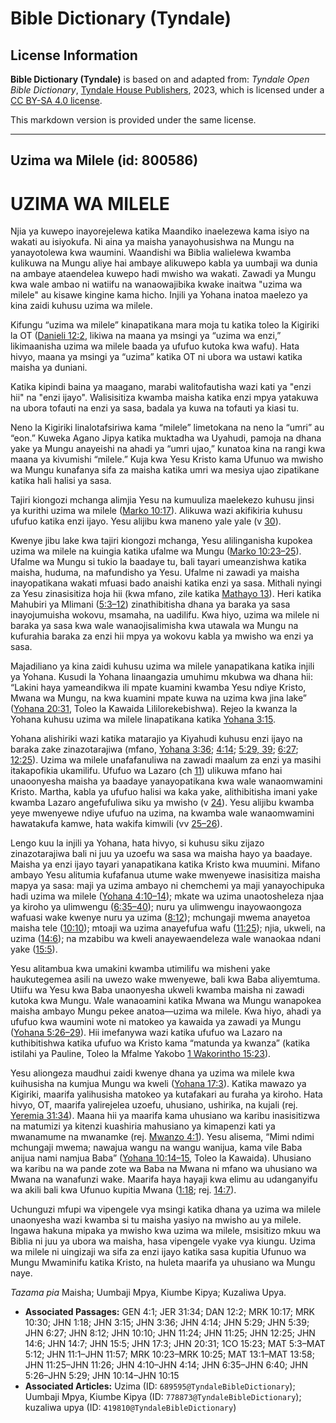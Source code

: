 # Bible Dictionary (Tyndale)

## License Information

**Bible Dictionary (Tyndale)** is based on and adapted from: _Tyndale Open Bible Dictionary_, [Tyndale House Publishers](https://tyndaleopenresources.com/), 2023, which is licensed under a [CC BY-SA 4.0 license](https://creativecommons.org/licenses/by-sa/4.0/legalcode.en).

This markdown version is provided under the same license.



--------------------------------

## Uzima wa Milele (id: 800586)

UZIMA WA MILELE
===============

Njia ya kuwepo inayorejelewa katika Maandiko inaelezewa kama isiyo na wakati au isiyokufa. Ni aina ya maisha yanayohusishwa na Mungu na yanayotolewa kwa waumini. Waandishi wa Biblia walielewa kwamba kulikuwa na Mungu aliye hai ambaye alikuwepo kabla ya uumbaji wa dunia na ambaye ataendelea kuwepo hadi mwisho wa wakati. Zawadi ya Mungu kwa wale ambao ni watiifu na wanaowajibika kwake inaitwa "uzima wa milele" au kisawe kingine kama hicho. Injili ya Yohana inatoa maelezo ya kina zaidi kuhusu uzima wa milele.

Kifungu “uzima wa milele” kinapatikana mara moja tu katika toleo la Kigiriki la OT ([Danieli 12:2](https://ref.ly/Dan12:2), likiwa na maana ya msingi ya “uzima wa enzi,” likimaanisha uzima wa milele baada ya ufufuo kutoka kwa wafu). Hata hivyo, maana ya msingi ya “uzima” katika OT ni ubora wa ustawi katika maisha ya duniani.

Katika kipindi baina ya maagano, marabi walitofautisha wazi kati ya "enzi hii" na "enzi ijayo". Walisisitiza kwamba maisha katika enzi mpya yatakuwa na ubora tofauti na enzi ya sasa, badala ya kuwa na tofauti ya kiasi tu.

Neno la Kigiriki linalotafsiriwa kama “milele” limetokana na neno la “umri” au “eon.” Kuweka Agano Jipya katika muktadha wa Uyahudi, pamoja na dhana yake ya Mungu anayeishi na ahadi ya “umri ujao,” kunatoa kina na rangi kwa maana ya kivumishi “milele.” Kuja kwa Yesu Kristo kama Ufunuo wa mwisho wa Mungu kunafanya sifa za maisha katika umri wa mesiya ujao zipatikane katika hali halisi ya sasa.

Tajiri kiongozi mchanga alimjia Yesu na kumuuliza maelekezo kuhusu jinsi ya kurithi uzima wa milele ([Marko 10:17](https://ref.ly/Mark10:17)). Alikuwa wazi akifikiria kuhusu ufufuo katika enzi ijayo. Yesu alijibu kwa maneno yale yale (v [30](https://ref.ly/Mark10:30)).

Kwenye jibu lake kwa tajiri kiongozi mchanga, Yesu alilinganisha kupokea uzima wa milele na kuingia katika ufalme wa Mungu ([Marko 10:23–25](https://ref.ly/Mark10:23-Mark10:25)). Ufalme wa Mungu si tukio la baadaye tu, bali tayari umeanzishwa katika maisha, huduma, na mafundisho ya Yesu. Ufalme ni zawadi ya maisha inayopatikana wakati mfuasi bado anaishi katika enzi ya sasa. Mithali nyingi za Yesu zinasisitiza hoja hii (kwa mfano, zile katika [Mathayo 13](https://ref.ly/Matt13:1-Matt13:58)). Heri katika Mahubiri ya Mlimani ([5:3–12](https://ref.ly/Matt5:3-Matt5:12)) zinathibitisha dhana ya baraka ya sasa inayojumuisha wokovu, msamaha, na uadilifu. Kwa hiyo, uzima wa milele ni baraka ya sasa kwa wale wanaojisalimisha kwa utawala wa Mungu na kufurahia baraka za enzi hii mpya ya wokovu kabla ya mwisho wa enzi ya sasa.

Majadiliano ya kina zaidi kuhusu uzima wa milele yanapatikana katika injili ya Yohana. Kusudi la Yohana linaangazia umuhimu mkubwa wa dhana hii: “Lakini haya yameandikwa ili mpate kuamini kwamba Yesu ndiye Kristo, Mwana wa Mungu, na kwa kuamini mpate kuwa na uzima kwa jina lake” ([Yohana 20:31](https://ref.ly/John20:31), Toleo la Kawaida Lililorekebishwa). Rejeo la kwanza la Yohana kuhusu uzima wa milele linapatikana katika [Yohana 3:15](https://ref.ly/John3:15).

Yohana alishiriki wazi katika matarajio ya Kiyahudi kuhusu enzi ijayo na baraka zake zinazotarajiwa (mfano, [Yohana 3:36](https://ref.ly/John3:36); [4:14](https://ref.ly/John4:14); [5:29, 39](https://ref.ly/John5:29,John5:39); [6:27](https://ref.ly/John6:27); [12:25](https://ref.ly/John12:25)). Uzima wa milele unafafanuliwa na zawadi maalum za enzi ya masihi itakapofikia ukamilifu. Ufufuo wa Lazaro (ch [11](https://ref.ly/John11:1-John11:57)) ulikuwa mfano hai unaoonyesha maisha ya baadaye yanayopatikana kwa wale wanaomwamini Kristo. Martha, kabla ya ufufuo halisi wa kaka yake, alithibitisha imani yake kwamba Lazaro angefufuliwa siku ya mwisho (v [24](https://ref.ly/John11:24)). Yesu alijibu kwamba yeye mwenyewe ndiye ufufuo na uzima, na kwamba wale wanaomwamini hawatakufa kamwe, hata wakifa kimwili (vv [25–26](https://ref.ly/John11:25-John11:26)).

Lengo kuu la injili ya Yohana, hata hivyo, si kuhusu siku zijazo zinazotarajiwa bali ni juu ya uzoefu wa sasa wa maisha hayo ya baadaye. Maisha ya enzi ijayo tayari yanapatikana katika Kristo kwa muumini. Mifano ambayo Yesu alitumia kufafanua utume wake mwenyewe inasisitiza maisha mapya ya sasa: maji ya uzima ambayo ni chemchemi ya maji yanayochipuka hadi uzima wa milele ([Yohana 4:10–14](https://ref.ly/John4:10-John4:14)); mkate wa uzima unaotosheleza njaa ya kiroho ya ulimwengu ([6:35–40](https://ref.ly/John6:35-John6:40)); nuru ya ulimwengu inayowaongoza wafuasi wake kwenye nuru ya uzima ([8:12](https://ref.ly/John8:12)); mchungaji mwema anayetoa maisha tele ([10:10](https://ref.ly/John10:10)); mtoaji wa uzima anayefufua wafu ([11:25](https://ref.ly/John11:25)); njia, ukweli, na uzima ([14:6](https://ref.ly/John14:6)); na mzabibu wa kweli anayewaendeleza wale wanaokaa ndani yake ([15:5](https://ref.ly/John15:5)).

Yesu alitambua kwa umakini kwamba utimilifu wa misheni yake haukutegemea asili na uwezo wake mwenyewe, bali kwa Baba aliyemtuma. Utiifu wa Yesu kwa Baba unaonyesha ukweli kwamba maisha ni zawadi kutoka kwa Mungu. Wale wanaoamini katika Mwana wa Mungu wanapokea maisha ambayo Mungu pekee anatoa—uzima wa milele. Kwa hiyo, ahadi ya ufufuo kwa waumini wote ni matokeo ya kawaida ya zawadi ya Mungu ([Yohana 5:26–29](https://ref.ly/John5:26-John5:29)). Hii imefanywa wazi katika ufufuo wa Lazaro na kuthibitishwa katika ufufuo wa Kristo kama “matunda ya kwanza” (katika istilahi ya Pauline, Toleo la Mfalme Yakobo [1 Wakorintho 15:23](https://ref.ly/1Cor15:23)).

Yesu aliongeza maudhui zaidi kwenye dhana ya uzima wa milele kwa kuihusisha na kumjua Mungu wa kweli ([Yohana 17:3](https://ref.ly/John17:3)). Katika mawazo ya Kigiriki, maarifa yalihusisha matokeo ya kutafakari au furaha ya kiroho. Hata hivyo, OT, maarifa yalirejelea uzoefu, uhusiano, ushirika, na kujali (rej. [Yeremia 31:34](https://ref.ly/Jer31:34)). Maana hii ya maarifa kama uhusiano wa karibu inasisitizwa na matumizi ya kitenzi kuashiria mahusiano ya kimapenzi kati ya mwanamume na mwanamke (rej. [Mwanzo 4:1](https://ref.ly/Gen4:1)). Yesu alisema, “Mimi ndimi mchungaji mwema; nawajua wangu na wangu wanijua, kama vile Baba anijua nami namjua Baba” ([Yohana 10:14–15](https://ref.ly/John10:14-John10:15), Toleo la Kawaida). Uhusiano wa karibu na wa pande zote wa Baba na Mwana ni mfano wa uhusiano wa Mwana na wanafunzi wake. Maarifa haya hayaji kwa elimu au udanganyifu wa akili bali kwa Ufunuo kupitia Mwana ([1:18](https://ref.ly/John1:18); rej. [14:7](https://ref.ly/John14:7)).

Uchunguzi mfupi wa vipengele vya msingi katika dhana ya uzima wa milele unaonyesha wazi kwamba si tu maisha yasiyo na mwisho au ya milele. Ingawa hakuna mipaka ya mwisho kwa uzima wa milele, msisitizo mkuu wa Biblia ni juu ya ubora wa maisha, hasa vipengele vyake vya kiungu. Uzima wa milele ni uingizaji wa sifa za enzi ijayo katika sasa kupitia Ufunuo wa Mungu Mwaminifu katika Kristo, na huleta maarifa ya uhusiano wa Mungu naye.

*Tazama pia* Maisha; Uumbaji Mpya, Kiumbe Kipya; Kuzaliwa Upya.

* **Associated Passages:** GEN 4:1; JER 31:34; DAN 12:2; MRK 10:17; MRK 10:30; JHN 1:18; JHN 3:15; JHN 3:36; JHN 4:14; JHN 5:29; JHN 5:39; JHN 6:27; JHN 8:12; JHN 10:10; JHN 11:24; JHN 11:25; JHN 12:25; JHN 14:6; JHN 14:7; JHN 15:5; JHN 17:3; JHN 20:31; 1CO 15:23; MAT 5:3–MAT 5:12; JHN 11:1–JHN 11:57; MRK 10:23–MRK 10:25; MAT 13:1–MAT 13:58; JHN 11:25–JHN 11:26; JHN 4:10–JHN 4:14; JHN 6:35–JHN 6:40; JHN 5:26–JHN 5:29; JHN 10:14–JHN 10:15
* **Associated Articles:** Uzima (ID: `689595@TyndaleBibleDictionary`); Uumbaji Mpya, Kiumbe Kipya (ID: `778873@TyndaleBibleDictionary`); kuzaliwa upya (ID: `419810@TyndaleBibleDictionary`)

